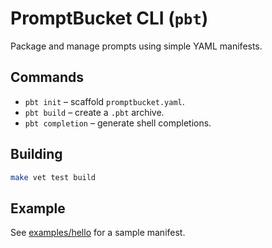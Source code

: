 # PromptBucket CLI (`pbt`)

Package and manage prompts using simple YAML manifests.

## Commands

- `pbt init` – scaffold `promptbucket.yaml`.
- `pbt build` – create a `.pbt` archive.
- `pbt completion` – generate shell completions.

## Building

```bash
make vet test build
```

## Example

See [examples/hello](examples/hello) for a sample manifest.
